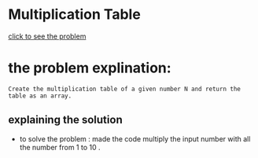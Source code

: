 # Multiplication Table



[click to see the problem](https://practice.geeksforgeeks.org/problems/print-table0303/1?page=2&difficulty[]=-2&sortBy=submissions)



 # the problem explination:
    Create the multiplication table of a given number N and return the table as an array.







## explaining the solution

- to solve the problem :
made the code multiply the input number with all the number from 1 to 10 .
 
 